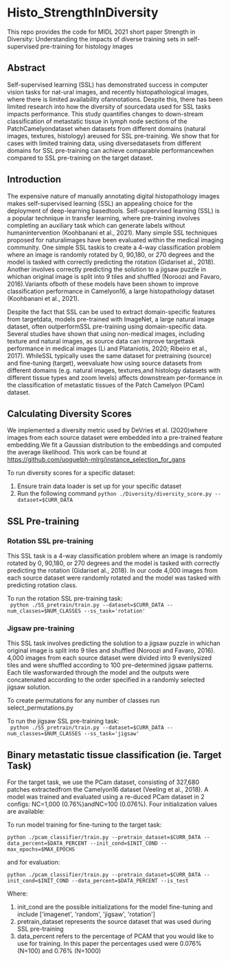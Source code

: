 # Histo_StrengthInDiversity
This repo provides the code for MIDL 2021 short paper Strength in Diversity: Understanding the impacts of diverse training sets in self-supervised pre-training for histology images

## Abstract
Self-supervised learning (SSL) has demonstrated success in computer vision tasks for nat-ural  images,  and  recently  histopathological  images,  where  there  is  limited  availability  ofannotations.  Despite this, there has been limited research into how the diversity of sourcedata  used  for  SSL  tasks  impacts  performance.   This  study  quantifies  changes  to  down-stream  classification  of  metastatic  tissue  in  lymph  node  sections  of  the  PatchCamelyondataset  when  datasets  from  different  domains  (natural  images,  textures,  histology)  areused for SSL pre-training.  We show that for cases with limited training data, using diversedatasets from different domains for SSL pre-training can achieve comparable performancewhen compared to SSL pre-training on the target dataset.

## Introduction 
The  expensive  nature  of  manually  annotating  digital  histopathology  images  makes  self-supervised learning (SSL) an appealing choice for the deployment of deep-learning basedtools.  Self-supervised learning (SSL) is a popular technique in transfer learning, where pre-training  involves  completing  an  auxiliary  task  which  can  generate  labels  without  humanintervention (Koohbanani et al., 2021).  Many simple SSL techniques proposed for naturalimages have been evaluated within the medical imaging community.  One simple SSL taskis to create a 4-way classification problem where an image is randomly rotated by 0,  90,180, or 270 degrees and the model is tasked with correctly predicting the rotation (Gidariset al., 2018).  Another involves correctly predicting the solution to a jigsaw puzzle in whichan original image is split into 9 tiles and shuffled (Noroozi and Favaro, 2016).Variants ofboth of these models have been shown to improve classification performance in Camelyon16, a large histopathology dataset (Koohbanani et al., 2021).

Despite the fact that SSL can be used to extract domain-specific features from targetdata, models pre-trained with ImageNet, a large natural image dataset, often outperformSSL pre-training using domain-specific data.  Several studies have shown that using non-medical images, including texture and natural images, as source data can improve targettask performance in medical images (Li and Plataniotis, 2020; Ribeiro et al., 2017).  WhileSSL typically uses the same dataset for pretraining (source) and fine-tuning (target),  weevaluate how using source datasets from different domains (e.g. natural images, textures,and histology datasets with different tissue types and zoom levels) affects downstream per-formance in the classification of metastatic tissues of the Patch Camelyon (PCam) dataset.

## Calculating Diversity Scores 
We implemented a diversity metric used by DeVries et al. (2020)where images from each source dataset were embedded into a pre-trained feature embedding.We fit a Gaussian distribution to the embeddings and computed the average likelihood. This work can be found at https://github.com/uoguelph-mlrg/instance_selection_for_gans

To run diversity scores for a specific dataset:
1. Ensure train data loader is set up for your specific dataset
2. Run the following command
``` python ./Diversity/diversity_score.py --dataset=$CURR_DATA ```

## SSL Pre-training
### Rotation SSL pre-training
This SSL task is a 4-way classification problem where an image is randomly rotated by 0,  90,180, or 270 degrees and the model is tasked with correctly predicting the rotation (Gidariset al., 2018). In our code 4,000 images from each source dataset were randomly rotated and the model was tasked with predicting rotation class.

To run the rotation SSL pre-training task:    
``` python ./SS_pretrain/train.py --dataset=$CURR_DATA --num_classes=$NUM_CLASSES --ss_task='rotation'```

### Jigsaw pre-training
This SSL task involves predicting the solution to a jigsaw puzzle in whichan original image is split into 9 tiles and shuffled (Noroozi and Favaro, 2016). 4,000 images from each source dataset were divided into 9 evenlysized tiles and were shuffled according to 100 pre-determined jigsaw patterns.  Each tile wasforwarded  through  the  model  and  the  outputs  were  concatenated  according  to  the  order specified in a randomly selected jigsaw solution.

To create permutations for any number of classes run select_permutations.py

To run the jigsaw SSL pre-training task:    
``` python ./SS_pretrain/train.py --dataset=$CURR_DATA --num_classes=$NUM_CLASSES --ss_task='jigsaw'```

## Binary metastatic tissue classification (ie. Target Task)
For  the  target  task,  we  use  the  PCam  dataset,  consisting  of  327,680  patches  extractedfrom the Camelyon16 dataset (Veeling et al., 2018). A model was trained and evaluated using a re-duced PCam dataset in 2 configs: NC=1,000 (0.76%)andNC=100 (0.076%). 
Four initialization values are available: 

To run model training for fine-tuning to the target task:

```python ./pcam_classifier/train.py --pretrain_dataset=$CURR_DATA --data_percent=$DATA_PERCENT --init_cond=$INIT_COND --max_epochs=$MAX_EPOCHS```

and for evaluation:

```python ./pcam_classifier/train.py --pretrain_dataset=$CURR_DATA --init_cond=$INIT_COND --data_percent=$DATA_PERCENT --is_test```


Where:
1. init_cond are the possible initializations for the model fine-tuning and include ['imagenet', 'random', 'jigsaw', 'rotation']
2. pretrain_dataset represents the source dataset that was used during SSL pre-training
3. data_percent refers to the percentage of PCAM that you would like to use for training. In this paper the percentages used were 0.076% (N=100) and 0.76% (N=1000)



